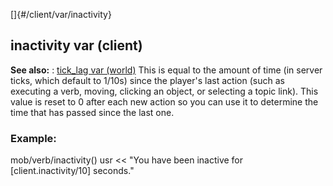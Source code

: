 []{#/client/var/inactivity}
  ## inactivity var (client)
  **See also:**
  :   [tick_lag var (world)](ref/world/var/tick_lag)
  This is equal to the amount of time (in server ticks, which default to
  1/10s) since the player\'s last action (such as executing a verb,
  moving, clicking an object, or selecting a topic link). This value is
  reset to 0 after each new action so you can use it to determine the time
  that has passed since the last one.
  ### Example:
  mob/verb/inactivity() usr \<\< \"You have been inactive for
  \[client.inactivity/10\] seconds.\"